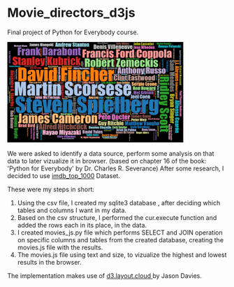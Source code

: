 # Movie_directors_d3js
Final project of Python for Everybody course.

<img src="https://github.com/YanShtein/Movie_directors_d3js/blob/main/preview.PNG" alt="Output preview" style="max-width: 80%;">

We were asked to identify a data source, perform some analysis on that data to later vizualize it in browser. (based on chapter 16 of the book: 'Python for Everybody' by Dr. Charles R. Severance)
After some research, I decided to use <a href='https://www.kaggle.com/harshitshankhdhar/imdb-dataset-of-top-1000-movies-and-tv-shows?select=imdb_top_1000.csv'>imdb_top_1000</a> Dataset.

These were my steps in short:
1. Using the csv file, I created my sqlite3 database , after deciding which tables and columns I want in my data.
2. Based on the csv structure, I performed the cur.execute function and added the rows each in its place, in the data.
3. I created movies_js.py file which performs SELECT and JOIN operation on specific columns and tables from the created database, creating the movies.js file with the results.
4. The movies.js file using text and size, to vizualize the highest and lowest results in the browser.

The implementation makes use of <a href='https://github.com/jasondavies/d3-cloud'>d3.layout.cloud </a> by Jason Davies.
